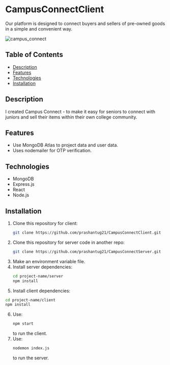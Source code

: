 # CampusConnectClient

Our platform is designed to connect buyers and sellers of pre-owned goods in a simple and convenient way.

![campus_connect](https://github.com/prashantug21/CampusConnectClient/assets/99468316/b2a7274b-ddd0-4a68-92fe-97cb65375750)

## Table of Contents

- [Description](#description)
- [Features](#features)
- [Technologies](#technologies)
- [Installation](#installation)

## Description

I created Campus Connect - to make it easy for seniors to connect with juniors and sell their items within their own college community.

## Features
- Use MongoDB Atlas to project data and user data.
- Uses nodemailer for OTP verification.

## Technologies

- MongoDB
- Express.js
- React
- Node.js

## Installation

1. Clone this repository for client:
   ```bash
   git clone https://github.com/prashantug21/CampusConnectClient.git
   ```
2. Clone this repository for server code in another repo:
   ```bash
   git clone https://github.com/prashantug21/CampusConnectServer.git
   ```
3. Make an environment variable file.
4. Install server dependencies:
   ```bash
   cd project-name/server
   npm install
   ```
5.  Install client dependencies:
   ```bash
   cd project-name/client
   npm install
   ```
6. Use:
   ```bash
   npm start
   ```
   to run the client.
7. Use:
   ```bash
   nodemon index.js
   ```
   to run the server.
   
